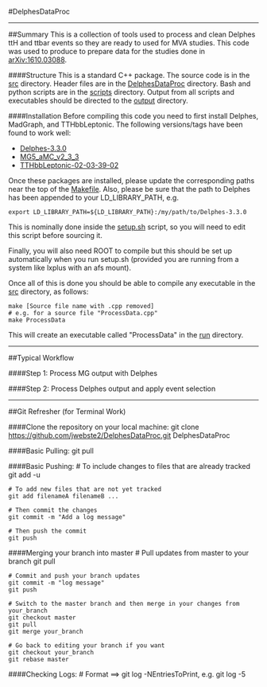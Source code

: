 #DelphesDataProc

***
##Summary
This is a collection of tools used to process and clean Delphes ttH and ttbar events so they are ready to used for MVA studies. This code was used to produce to prepare data for the studies done in [arXiv:1610.03088](https://arxiv.org/abs/1610.03088).

####Structure
This is a standard C++ package. The source code is in the [src](src/) directory. Header files are in the [DelphesDataProc](DelphesDataProc/) directory. Bash and python scripts are in the [scripts](scripts/) directory. Output from all scripts and executables should be directed to the [output](output/) directory.

####Installation
Before compiling this code you need to first install Delphes, MadGraph, and TTHbbLeptonic. The following versions/tags have been found to work well:

* [Delphes-3.3.0](https://github.com/delphes/delphes/releases/tag/3.3.0)
* [MG5\_aMC\_v2\_3\_3](https://launchpad.net/mg5amcnlo/2.0/2.3.x/+download/MG5_aMC_v2.3.3.tar.gz)
* [TTHbbLeptonic-02-03-39-02](https://svnweb.cern.ch/cern/wsvn/atlasphys-hsg8/Physics/Higgs/HSG8/AnalysisCode/TTHbbLeptonic/tags/TTHbbLeptonic-02-03-39-02/)

Once these packages are installed, please update the corresponding paths near the top of the [Makefile](Makefile). Also, please be sure that the path to Delphes has been appended to your LD\_LIBRARY\_PATH, e.g.

    export LD_LIBRARY_PATH=${LD_LIBRARY_PATH}:/my/path/to/Delphes-3.3.0

This is nominally done inside the [setup.sh](setup.sh) script, so you will need to edit this script before sourcing it.

Finally, you will also need ROOT to compile but this should be set up automatically when you run setup.sh (provided you are running from a system like lxplus with an afs mount). 

Once all of this is done you should be able to compile any executable in the [src](src/) directory, as follows:

    make [Source file name with .cpp removed]
    # e.g. for a source file "ProcessData.cpp"
    make ProcessData

This will create an executable called "ProcessData" in the [run](run/) directory.

***
##Typical Workflow

####Step 1: Process MG output with Delphes

####Step 2: Process Delphes output and apply event selection

***
##Git Refresher (for Terminal Work)

####Clone the repository on your local machine:
    git clone https://github.com/jwebste2/DelphesDataProc.git DelphesDataProc

####Basic Pulling:
    git pull

####Basic Pushing:
    # To include changes to files that are already tracked
    git add -u

    # To add new files that are not yet tracked
    git add filenameA filenameB ...

    # Then commit the changes    
    git commit -m "Add a log message"

    # Then push the commit
    git push

####Merging your branch into master
    # Pull updates from master to your branch
    git pull

    # Commit and push your branch updates
    git commit -m "log message"
    git push

    # Switch to the master branch and then merge in your changes from your_branch
    git checkout master
    git pull
    git merge your_branch

    # Go back to editing your branch if you want
    git checkout your_branch
    git rebase master


####Checking Logs:
    # Format ==> git log -NEntriesToPrint, e.g.
    git log -5

